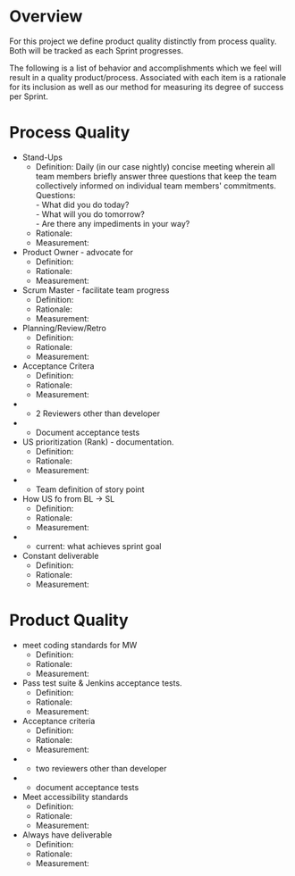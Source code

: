 # Overview 
For this project we define product quality distinctly from process quality.  Both will be tracked as each Sprint progresses.  

The following is a list of behavior and accomplishments which we feel will result in a quality product/process.  Associated with each item is a rationale for its inclusion as well as our method for measuring its degree of success per Sprint.

# Process Quality
* Stand-Ups 
    * Definition: Daily (in our case nightly) concise meeting wherein all team members briefly answer three 
                  questions that keep the team collectively informed on individual team members' commitments.<br/>
                  Questions:  
                      - What did you do today?  
                      - What will you do tomorrow?  
                      - Are there any impediments in your way?
    * Rationale:
    * Measurement:
* Product Owner - advocate for
    * Definition:
    * Rationale:
    * Measurement:
* Scrum Master - facilitate team progress
    * Definition:
    * Rationale:
    * Measurement:
* Planning/Review/Retro
    * Definition:
    * Rationale:
    * Measurement:
* Acceptance Critera
    * Definition:
    * Rationale:
    * Measurement:
* * 2 Reviewers other than developer
* * Document acceptance tests
* US prioritization (Rank) - documentation.
    * Definition:
    * Rationale:
    * Measurement:
* * Team definition of story point 
* How US fo from BL -> SL
    * Definition:
    * Rationale:
    * Measurement:
* * current: what achieves sprint goal
* Constant deliverable
    * Definition:
    * Rationale:
    * Measurement:

# Product Quality
* meet coding standards for MW 
    * Definition:
    * Rationale:
    * Measurement:
* Pass test suite & Jenkins acceptance tests. 
    * Definition:
    * Rationale:
    * Measurement:
* Acceptance criteria
    * Definition:
    * Rationale:
    * Measurement:
* * two reviewers other than developer
* * document acceptance tests
* Meet accessibility standards
    * Definition:
    * Rationale:
    * Measurement:
* Always have deliverable
    * Definition:
    * Rationale:
    * Measurement: